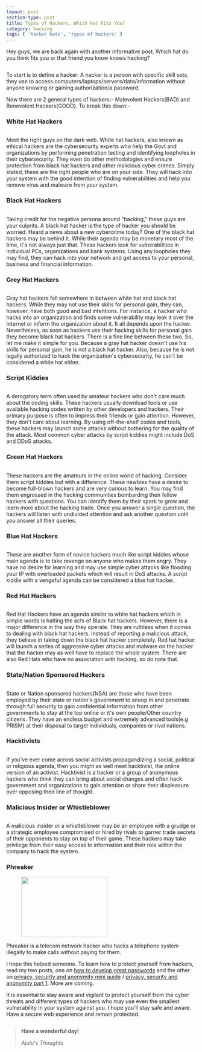 ```yaml
---
layout: post
section-type: post
title: Types of Hackers, Which Hat Fits You?
category: hacking
tags: [ 'hacker hats', 'types of hackers' ]
---
```

<!-- wp:paragraph -->
<p>Hey guys, we are back again with another informative post. Which hat do you think fits you or that friend you know knows hacking?</p>
<!-- /wp:paragraph -->

<!-- wp:image {"id":1150,"align":"full"} -->
<figure class="wp-block-image alignfull"><img src="https://ajulusthoughts.files.wordpress.com/2019/01/8a84f6081395d2337e77552ae2998041.jpg" alt="" class="wp-image-1150" /></figure>
<!-- /wp:image -->

<!-- wp:paragraph -->
<p>To start is to define a hacker: A hacker is a person with specific skill sets, they use to access computers/laptops/servers/data/information without anyone knowing or gaining authorization/a password.</p>
<!-- /wp:paragraph -->

<!-- wp:paragraph -->
<p>Now there are 2 general types of hackers:- Malevolent Hackers(BAD) and Benevolent Hackers(GOOD). To break this down:-</p>
<!-- /wp:paragraph -->

<!-- wp:heading {"level":3} -->
<h3>White Hat Hackers</h3>
<!-- /wp:heading -->

<!-- wp:image {"id":1132,"align":"right"} -->
<div class="wp-block-image"><figure class="alignright"><img src="https://ajulusthoughts.files.wordpress.com/2019/01/baseball-cap-white.png" alt="" class="wp-image-1132" /></figure></div>
<!-- /wp:image -->

<!-- wp:paragraph -->
<p>Meet  the right guys on the dark web. White hat hackers, also known as  ethical hackers are the cybersecurity experts who help the Govt and  organizations by performing penetration testing and identifying  loopholes in their cybersecurity. They even do other methodologies and  ensure protection from black hat hackers and other malicious cyber  crimes. Simply stated,  these are the right people who are on your side. They will hack into  your system with the good intention of finding vulnerabilities and help  you remove virus and malware from your system.</p>
<!-- /wp:paragraph -->

<!-- wp:paragraph -->
<p></p>
<!-- /wp:paragraph -->

<!-- wp:heading {"level":3} -->
<h3>Black Hat Hackers</h3>
<!-- /wp:heading -->

<!-- wp:image {"id":1133,"align":"right"} -->
<div class="wp-block-image"><figure class="alignright"><img src="https://ajulusthoughts.files.wordpress.com/2019/01/baseball-cap-black.png" alt="" class="wp-image-1133" /></figure></div>
<!-- /wp:image -->

<!-- wp:paragraph -->
<p>Taking  credit for the negative persona around "hacking," these guys are your  culprits. A black hat hacker is the type of hacker you should be  worried. Heard a news about a new cybercrime today? One of the black hat  hackers may be behind it. While  their agenda may be monetary most of the time, it's not always just  that. These hackers look for vulnerabilities in individual PCs,  organizations and bank systems. Using any loopholes they may find, they  can hack into your network and get access to your personal, business and  financial information.</p>
<!-- /wp:paragraph -->

<!-- wp:paragraph -->
<p></p>
<!-- /wp:paragraph -->

<!-- wp:heading {"level":3} -->
<h3>Grey Hat Hackers</h3>
<!-- /wp:heading -->

<!-- wp:image {"id":1135,"align":"right"} -->
<div class="wp-block-image"><figure class="alignright"><img src="https://ajulusthoughts.files.wordpress.com/2019/01/baseball-cap-grey.png" alt="" class="wp-image-1135" /></figure></div>
<!-- /wp:image -->

<!-- wp:paragraph -->
<p>Gray  hat hackers fall somewhere in between white hat and black hat hackers.  While they may not use their skills for personal gain, they can,  however, have both good and bad intentions. For instance, a hacker who  hacks into an organization and finds some vulnerability may leak it over  the Internet or inform the organization about it. It all depends upon the hacker. Nevertheless, as soon as hackers use their  hacking skills for personal gain they become black hat hackers. There  is a fine line between these two. So, let me make it simple for you. Because a gray hat hacker doesn't use his skills for personal gain, he  is not a black hat hacker. Also, because he is not legally authorized to  hack the organization's cybersecurity, he can't be considered a white  hat either.</p>
<!-- /wp:paragraph -->

<!-- wp:paragraph -->
<p></p>
<!-- /wp:paragraph -->

<!-- wp:heading {"level":3} -->
<h3>Script Kiddies<br></h3>
<!-- /wp:heading -->

<!-- wp:image {"id":1137,"align":"right"} -->
<div class="wp-block-image"><figure class="alignright"><img src="https://ajulusthoughts.files.wordpress.com/2019/01/script.png" alt="" class="wp-image-1137" /></figure></div>
<!-- /wp:image -->

<!-- wp:paragraph -->
<p>A  derogatory term often used by amateur hackers who don't care much about  the coding skills. These hackers usually download tools or use  available hacking codes written by other developers and hackers. Their  primary purpose is often to impress their friends or gain attention. However,  they don't care about learning. By using off-the-shelf codes and tools,  these hackers may launch some attacks without bothering for the quality  of the attack. Most common cyber attacks by script kiddies might  include DoS and DDoS attacks.</p>
<!-- /wp:paragraph -->

<!-- wp:paragraph -->
<p></p>
<!-- /wp:paragraph -->

<!-- wp:heading {"level":3} -->
<h3>Green Hat Hackers</h3>
<!-- /wp:heading -->

<!-- wp:image {"id":1138,"align":"right"} -->
<div class="wp-block-image"><figure class="alignright"><img src="https://ajulusthoughts.files.wordpress.com/2019/01/baseball-cap-green.png" alt="" class="wp-image-1138" /></figure></div>
<!-- /wp:image -->

<!-- wp:paragraph -->
<p>These  hackers are the amateurs in the online world of hacking. Consider them  script kiddies but with a difference. These newbies have a desire to  become full-blown hackers and are very curious to learn. You may find  them engrossed in the hacking communities bombarding their fellow  hackers with questions. You can identify them by their spark to grow and learn more about the hacking trade. Once you answer a single question, the hackers will  listen with undivided attention and ask another question until you  answer all their queries.</p>
<!-- /wp:paragraph -->

<!-- wp:paragraph -->
<p></p>
<!-- /wp:paragraph -->

<!-- wp:heading {"level":3} -->
<h3>Blue Hat Hackers</h3>
<!-- /wp:heading -->

<!-- wp:image {"id":1139,"align":"right"} -->
<div class="wp-block-image"><figure class="alignright"><img src="https://ajulusthoughts.files.wordpress.com/2019/01/baseball-cap-blue.png" alt="" class="wp-image-1139" /></figure></div>
<!-- /wp:image -->

<!-- wp:paragraph -->
<p>These  are another form of novice hackers much like script kiddies whose main  agenda is to take revenge on anyone who makes them angry. They have no  desire for learning and may use simple cyber attacks like flooding your  IP with overloaded packets which will result in DoS attacks. A script kiddie with a vengeful agenda can be considered a blue hat hacker.</p>
<!-- /wp:paragraph -->

<!-- wp:paragraph -->
<p></p>
<!-- /wp:paragraph -->

<!-- wp:heading {"level":3} -->
<h3>Red Hat Hackers</h3>
<!-- /wp:heading -->

<!-- wp:image {"id":1140,"align":"right"} -->
<div class="wp-block-image"><figure class="alignright"><img src="https://ajulusthoughts.files.wordpress.com/2019/01/baseball-cap-red.png" alt="" class="wp-image-1140" /></figure></div>
<!-- /wp:image -->

<!-- wp:paragraph -->
<p>Red  Hat Hackers have an agenda similar to white hat hackers which in simple  words is halting the acts of Black hat hackers. However, there is a  major difference in the way they operate. They are ruthless when it  comes to dealing with black hat hackers. Instead  of reporting a malicious attack, they believe in taking down the black  hat hacker completely. Red hat hacker will launch a series of aggressive  cyber attacks and malware on the hacker that the hacker may as well  have to replace the whole system. There are also Red Hats who have no association with hacking, so do note that.</p>
<!-- /wp:paragraph -->

<!-- wp:paragraph -->
<p></p>
<!-- /wp:paragraph -->

<!-- wp:heading {"level":3} -->
<h3>State/Nation Sponsored Hackers</h3>
<!-- /wp:heading -->

<!-- wp:image {"id":1141,"align":"right"} -->
<div class="wp-block-image"><figure class="alignright"><img src="https://ajulusthoughts.files.wordpress.com/2019/01/hacker-3-1.png" alt="" class="wp-image-1141" /></figure></div>
<!-- /wp:image -->

<!-- wp:paragraph -->
<p>State  or Nation sponsored hackers(NSA) are those who have been employed by their  state or nation's government to snoop in and penetrate through full  security to gain confidential information from other governments to stay  at the top online or it's own people/Other country citizens. They have an endless budget and extremely advanced tools(e.g PRISM) at their disposal to target individuals, companies or rival nations.</p>
<!-- /wp:paragraph -->

<!-- wp:paragraph -->
<p></p>
<!-- /wp:paragraph -->

<!-- wp:heading {"level":3} -->
<h3>Hacktivists</h3>
<!-- /wp:heading -->

<!-- wp:image {"id":1142,"align":"right"} -->
<div class="wp-block-image"><figure class="alignright"><img src="https://ajulusthoughts.files.wordpress.com/2019/01/hacker-2.png" alt="" class="wp-image-1142" /></figure></div>
<!-- /wp:image -->

<!-- wp:paragraph -->
<p>If you've ever come across social activists propagandizing a social,  political or religious agenda, then you might as well meet hacktivist,  the online version of an activist. Hacktivist is a hacker or a group of  anonymous hackers who think they can bring about social changes and  often hack government and organizations to gain attention or share their  displeasure over opposing their line of thought.</p>
<!-- /wp:paragraph -->

<!-- wp:paragraph -->
<p></p>
<!-- /wp:paragraph -->

<!-- wp:heading {"level":3} -->
<h3>Malicious Insider or Whistleblower</h3>
<!-- /wp:heading -->

<!-- wp:image {"id":1143,"align":"right"} -->
<div class="wp-block-image"><figure class="alignright"><img src="https://ajulusthoughts.files.wordpress.com/2019/01/browser-4.png" alt="" class="wp-image-1143" /></figure></div>
<!-- /wp:image -->

<!-- wp:paragraph -->
<p>A  malicious insider or a whistleblower may be an employee with a grudge  or a strategic employee compromised or hired by rivals to garner trade  secrets of their opponents to stay on top of their game. These hackers may take privilege from their easy access to information and their role within the company to hack the system.</p>
<!-- /wp:paragraph -->

<!-- wp:paragraph -->
<p></p>
<!-- /wp:paragraph -->

<!-- wp:heading {"level":3} -->
<h3>Phreaker</h3>
<!-- /wp:heading -->

<!-- wp:image {"id":1144,"align":"right","width":228,"height":160} -->
<div class="wp-block-image"><figure class="alignright is-resized"><img src="https://ajulusthoughts.files.wordpress.com/2019/01/kvhj.jpg" alt="" class="wp-image-1144" width="228" height="160" /></figure></div>
<!-- /wp:image -->

<!-- wp:paragraph -->
<p>Phreaker is a telecom network  hacker who hacks a telephone system illegally to make calls without paying for  them.</p>
<!-- /wp:paragraph -->

<!-- wp:paragraph -->
<p></p>
<!-- /wp:paragraph -->

<!-- wp:paragraph -->
<p></p>
<!-- /wp:paragraph -->

<!-- wp:paragraph -->
<p></p>
<!-- /wp:paragraph -->

<!-- wp:paragraph -->
<p>I hope this helped someone. To learn how to protect yourself from hackers, read my two posts, one on <a href="https://ajulusthoughts.wordpress.com/2018/08/24/the-key-to-uncrackable-passwords-the-best-password-guide/">how to develop great passwords</a> and the other on <a href="https://ajulusthoughts.wordpress.com/2018/09/26/mini-privacy-security-and-anonymity-guide/">privacy, security and anonymity mini guide</a> / <a href="https://ajulusthoughts.wordpress.com/2019/01/01/privacy-anonymity-and-security-the-wonderful-threes/">privacy, security and anonymity part 1</a>. More are coming.</p>
<!-- /wp:paragraph -->

<!-- wp:paragraph -->
<p>It is essential to stay aware and vigilant to protect yourself from  the cyber threats and different types of hackers who may use even the  smallest vulnerability in your system against you. I hope you'll stay safe and aware. Have a secure web experience and remain protected.</p>
<!-- /wp:paragraph -->

<!-- wp:image {"id":1149} -->
<figure class="wp-block-image"><img src="https://ajulusthoughts.files.wordpress.com/2019/01/proxy.duckducjvcjhckgo.com_.jpg" alt="" class="wp-image-1149" /></figure>
<!-- /wp:image -->

<!-- wp:quote -->
<blockquote class="wp-block-quote"><p><strong>Have a wonderful day!</strong><br></p><cite>Ajulu's Thoughts<br></cite></blockquote>
<!-- /wp:quote -->
